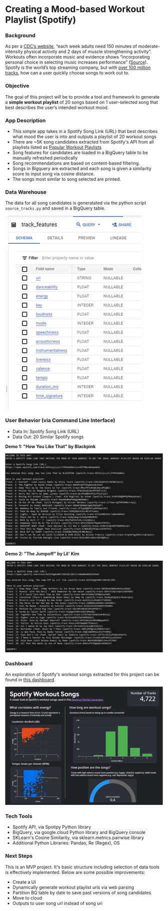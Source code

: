 # Creating a Mood-based Workout Playlist (Spotify)

### Background

As per a [CDC’s website](https://www.cdc.gov/physicalactivity/basics/adults/index.htm#:~:text=Physical%20activity%20is%20anything%20that,Physical%20Activity%20Guidelines%20for%20Americans.), “each week adults need 150 minutes of moderate-intensity physical activity and 2 days of muscle strengthening activity”. Workouts often incorporate music and evidence shows “incorporating personal choice in selecting music increases performance” ([Source](https://www.ncbi.nlm.nih.gov/pmc/articles/PMC8167645/)). Spotify is the world’s top streaming company, but with [over 100 million tracks](https://newsroom.spotify.com/company-info/), how can a user quickly choose songs to work out to. 

### Objective

The goal of this project will be to provide a tool and framework to generate a **simple workout playlist** of 20 songs based on 1 user-selected song that best describes the user’s intended workout mood.

### App Description
* This simple app takes in a Spotify Song Link (URL) that best describes what mood the user is into and outputs a playlist of 20 workout songs
* There are ~5K song candidates extracted from Spotify's API from all playlists listed as [Popular Workout Playlists](https://open.spotify.com/genre/section0JQ5IMCbQBLsb9HwPKg2Us) 
* Song features for candidates are loaded in a BigQuery table to be manually refreshed periodically
* Song recommendations are based on content-based filtering. 
* Songs in Bigquery are extracted and each song is given a similarity score to input song via cosine distance.
* The songs most similar to song selected are printed.

### Data Warehouse
The data for all song candidates is generatated via the python script `source_tracks.py` and saved in a BigQuery table.

![BigQuery Schema](bq_schema.JPG)

### User Behavior (via Command Line Interface)
* Data In: Spotify Song Link (URL)
* Data Out: 20 Similar Spotify songs

**Demo 1: "How You Like That" by Blackpink**

![BigQuery Schema](cli_3.JPG)

**Demo 2: "The Jumpoff" by Lil' Kim**

![BigQuery Schema](cli_2.JPG)

### Dashboard

An exploration of Spotify's workout songs extracted for this project can be found in [this dashboard](https://lookerstudio.google.com/reporting/8b9af529-8207-443b-887e-e5cfb696315f). 

![Spotify Workout Songs](dash.JPG)

### Tech Tools
* Spotify API, via Spotipy Python library
* BigQuery, via google.cloud Python library and BigQuery console
* SKLearn's Cosine Similarity, via sklearn.metrics.pairwise library
* Additional Python Libraries: Pandas, Re (Regex), OS

### Next Steps

This is an MVP project. It's basic structure including selection of data tools is effectively implemented. Below are some possible improvements:
* Create a UI
* Dynamically generate workout playlist uris via web parsing
* Partition BQ table by date to save past versions of song candidates
* Move to cloud
* Outputs to user song url instead of song uri